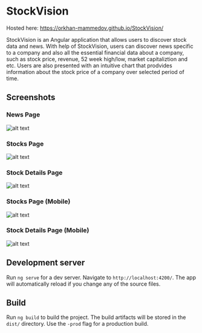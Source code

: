 # StockVision

Hosted here: https://orkhan-mammedov.github.io/StockVision/

StockVision is an Angular application that allows users to discover stock data and news. With help of StockVision, users can discover news specific to a company and also all the essential financial data about a company, such as stock price, revenue, 52 week high/low, market capitaliztion and etc. Users are also presented with an intuitive chart that prodvides information about the stock price of a company over selected period of time.

## Screenshots

### News Page

![alt text](https://github.com/orkhan-mammedov/StockVision/blob/master/screenshots/iPad%20Pro%20Main%20Page.png "News Page")

### Stocks Page

![alt text](https://github.com/orkhan-mammedov/StockVision/blob/master/screenshots/iPad%20Pro%20Stocks%20Page.png "Stocks Page")

### Stock Details Page

![alt text](https://github.com/orkhan-mammedov/StockVision/blob/master/screenshots/iPad%20Pro%20Stock%20Deatils%20(different%20time%20period).png "Stock Details Page")

### Stocks Page (Mobile)

![alt text](https://github.com/orkhan-mammedov/StockVision/blob/master/screenshots/iPhone%206%20Plus%20Stocks%20Page.png "Stock Detail Page")

### Stock Details Page (Mobile)

![alt text](https://github.com/orkhan-mammedov/StockVision/blob/master/screenshots/iPhone%206%20Plus%20Stock%20Details.png "Stock Details Page")

## Development server

Run `ng serve` for a dev server. Navigate to `http://localhost:4200/`. The app will automatically reload if you change any of the source files.

## Build

Run `ng build` to build the project. The build artifacts will be stored in the `dist/` directory. Use the `-prod` flag for a production build.
